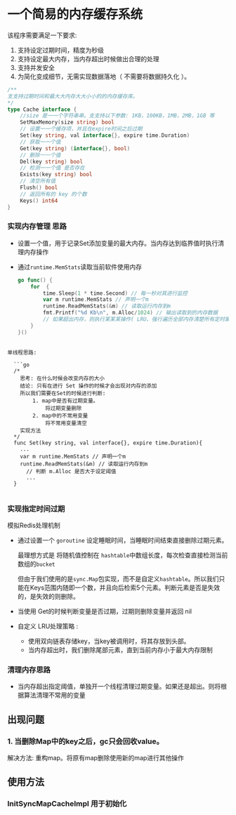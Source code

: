 # 一个简易的内存缓存系统

该程序需要满足一下要求:

1. 支持设定过期时间，精度为秒级
2. 支持设定最大内存，当内存超出时候做出合理的处理
3. 支持并发安全
4. 为简化变成细节，无需实现数据落地（ 不需要将数据持久化 ）。

```go
/** 
⽀支持过期时间和最⼤大内存⼤大⼩小的的内存缓存库。
*/ 
type Cache interface {
    //size 是⼀一个字符串串。⽀支持以下参数: 1KB，100KB，1MB，2MB，1GB 等    
    SetMaxMemory(size string) bool
    // 设置⼀一个缓存项，并且在expire时间之后过期    
    Set(key string, val interface{}, expire time.Duration)
    // 获取⼀一个值    
    Get(key string) (interface{}, bool)    
    // 删除⼀一个值    
    Del(key string) bool    
    // 检测⼀一个值 是否存在    
    Exists(key string) bool    
    // 清空所有值    
    Flush() bool    
    // 返回所有的 key 的个数
    Keys() int64 
}
```



### 实现内存管理 思路

- 设置一个值，用于记录Set添加变量的最大内存。当内存达到临界值时执行清理内存操作

- 通过`runtime.MemStats`读取当前软件使用内存

  ```go
  go func() {
      for  {
          time.Sleep(1 * time.Second) // 每一秒对其进行监控
          var m runtime.MemStats // 声明一个m
          runtime.ReadMemStats(&m) // 读取运行内存到m
          fmt.Printf("%d Kb\n", m.Alloc/1024) // 输出读取到的内存数据
          // 如果超出内存，则执行某某某操作( LRU、强行遍历全部内存清楚所有定时属性 )
      }
  }()
```
  
单线程思路:
  
  ```go
  /*
  	思考: 在什么时候会改变内存的大小
  	结论: 只有在进行 Set 操作的时候才会出现对内存的添加
  	所以我们需要在Set的时候进行判断:
  		1. map中是否有过期变量。
  			将过期变量删除
  		2. map中的不常用变量
  			将不常用变量清空
  	实现方法
  */
  func Set(key string, val interface{}, expire time.Duration){
   	...
  	var m runtime.MemStats // 声明一个m
  	runtime.ReadMemStats(&m) // 读取运行内存到m
      // 判断 m.Alloc 是否大于设定阈值
      ...
  }
  
  ```

  

### 实现指定时间过期

模拟Redis处理机制

- 通过设置一个 `goroutine` 设定睡眠时间，当睡眠时间结束直接删除过期元素。

  最理想方式是 将随机值控制在 `hashtable`中数组长度，每次检查直接检测当前数组的`bucket`

  但由于我们使用的是`sync.Map`包实现，而不是自定义`hashtable`。所以我们只能在Keys范围内随即一个数，并且向后检索5个元素。判断元素是否是失效的，是失效的则删除。

- 当使用 Get的时候判断变量是否过期，过期则删除变量并返回 nil

- 自定义 LRU处理策略 :

  - 使用双向链表存储key，当key被调用时，将其存放到头部。
  - 当内存超出时，我们删除尾部元素，直到当前内存小于最大内存限制

  


### 清理内存思路

- 当内存超出指定阈值，单独开一个线程清理过期变量。如果还是超出。则将根据算法清理不常用的变量




## 出现问题

### 1. 当删除Map中的key之后，gc只会回收value。

解决方法:  重构map。将原有map删除使用新的map进行其他操作


## 使用方法

### InitSyncMapCacheImpl 用于初始化